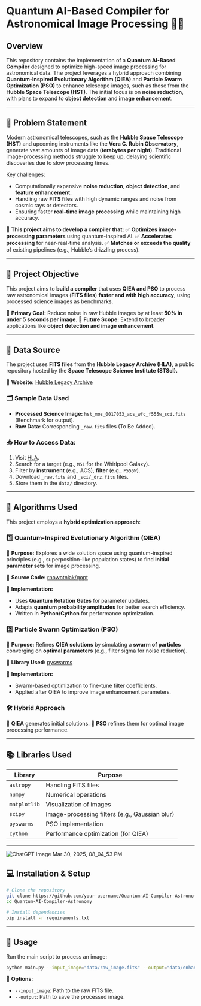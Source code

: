 # **Quantum AI-Based Compiler for Astronomical Image Processing** 🚀🔭

## **Overview**
This repository contains the implementation of a **Quantum AI-Based Compiler** designed to optimize high-speed image processing for astronomical data. The project leverages a hybrid approach combining **Quantum-Inspired Evolutionary Algorithm (QIEA)** and **Particle Swarm Optimization (PSO)** to enhance telescope images, such as those from the **Hubble Space Telescope (HST)**. The initial focus is on **noise reduction**, with plans to expand to **object detection** and **image enhancement**.

---

## **🚨 Problem Statement**
Modern astronomical telescopes, such as the **Hubble Space Telescope (HST)** and upcoming instruments like the **Vera C. Rubin Observatory**, generate vast amounts of image data (**terabytes per night**). Traditional image-processing methods struggle to keep up, delaying scientific discoveries due to slow processing times.

Key challenges:
- Computationally expensive **noise reduction**, **object detection**, and **feature enhancement**.
- Handling raw **FITS files** with high dynamic ranges and noise from cosmic rays or detectors.
- Ensuring faster **real-time image processing** while maintaining high accuracy.

📌 **This project aims to develop a compiler that:**
✅ **Optimizes image-processing parameters** using quantum-inspired AI.
✅ **Accelerates processing** for near-real-time analysis.
✅ **Matches or exceeds the quality** of existing pipelines (e.g., Hubble’s drizzling process).

---

## **🎯 Project Objective**
This project aims to **build a compiler** that uses **QIEA and PSO** to process raw astronomical images (**FITS files**) **faster and with high accuracy**, using processed science images as benchmarks.

🔹 **Primary Goal:** Reduce noise in raw Hubble images by at least **50% in under 5 seconds per image**.
🔹 **Future Scope:** Extend to broader applications like **object detection and image enhancement**.

---

## **📡 Data Source**
The project uses **FITS files** from the **Hubble Legacy Archive (HLA)**, a public repository hosted by the **Space Telescope Science Institute (STScI).**

🔗 **Website:** [Hubble Legacy Archive](https://hla.stsci.edu/)

### **🗂 Sample Data Used**
- **Processed Science Image:** `hst_mos_0017053_acs_wfc_f555w_sci.fits` (Benchmark for output).
- **Raw Data:** Corresponding `_raw.fits` files (To Be Added).

### **📥 How to Access Data:**
1. Visit [HLA](https://hla.stsci.edu/).
2. Search for a target (e.g., `M51` for the Whirlpool Galaxy).
3. Filter by **instrument** (e.g., ACS), **filter** (e.g., `F555W`).
4. Download `_raw.fits` and `_sci/_drz.fits` files.
5. Store them in the `data/` directory.

---

## **🧠 Algorithms Used**
This project employs a **hybrid optimization approach**:

### **1️⃣ Quantum-Inspired Evolutionary Algorithm (QIEA)**
📌 **Purpose:** Explores a wide solution space using quantum-inspired principles (e.g., superposition-like population states) to find **initial parameter sets** for image processing.

🔗 **Source Code:** [rnowotniak/qopt](https://github.com/rnowotniak/qopt)

📌 **Implementation:**
- Uses **Quantum Rotation Gates** for parameter updates.
- Adapts **quantum probability amplitudes** for better search efficiency.
- Written in **Python/Cython** for performance optimization.

### **2️⃣ Particle Swarm Optimization (PSO)**
📌 **Purpose:** Refines **QIEA solutions** by simulating a **swarm of particles** converging on **optimal parameters** (e.g., filter sigma for noise reduction).

🔗 **Library Used:** [pyswarms](https://pyswarms.readthedocs.io/en/latest/)

📌 **Implementation:**
- Swarm-based optimization to fine-tune filter coefficients.
- Applied after QIEA to improve image enhancement parameters.

### **🛠 Hybrid Approach**
🔹 **QIEA** generates initial solutions.
🔹 **PSO** refines them for optimal image processing performance.

---

## **📚 Libraries Used**
| Library    | Purpose  |
|------------|---------|
| `astropy`  | Handling FITS files |
| `numpy`    | Numerical operations |
| `matplotlib` | Visualization of images |
| `scipy`    | Image-processing filters (e.g., Gaussian blur) |
| `pyswarms` | PSO implementation |
| `cython`   | Performance optimization (for QIEA) |

---

![ChatGPT Image Mar 30, 2025, 08_04_53 PM](https://github.com/user-attachments/assets/ce587989-4096-49f2-a185-3467b707a786)


## **💻 Installation & Setup**
```bash
# Clone the repository
git clone https://github.com/your-username/Quantum-AI-Compiler-Astronomy.git
cd Quantum-AI-Compiler-Astronomy

# Install dependencies
pip install -r requirements.txt
```

---

## **🚀 Usage**
Run the main script to process an image:
```bash
python main.py --input_image="data/raw_image.fits" --output="data/enhanced_image.fits"
```

🔹 **Options:**
- `--input_image`: Path to the raw FITS file.
- `--output`: Path to save the processed image.






